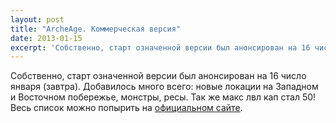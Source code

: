 ```yaml
---
layout: post
title: "ArcheAge. Коммерческая версия"
date: 2013-01-15
excerpt: 'Собственно, старт означенной версии был анонсирован на 16 число января (завтра). Добавилось много всего&#58; новые локации на Западном и Восточном побережье, монстры, ресы. Так же макс лвл кап стал 50! Весь список можно попырить на официальном сайте.'
---
```


Собственно, старт означенной версии был анонсирован на 16 число января (завтра). Добавилось много всего: новые локации на Западном и Восточном побережье, монстры, ресы. Так же макс лвл кап стал 50! Весь список можно попырить на <a href="http://feature.mmosite.com/archeage/official_launch_update_notes.shtml">официальном сайте</a>.